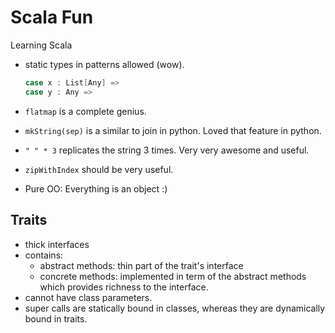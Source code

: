 # Scala Fun

Learning Scala

- static types in patterns allowed (wow).

	```scala
	case x : List[Any] =>
	case y : Any =>
	```

- `flatmap` is a complete genius.

- `mkString(sep)` is a similar to join in python. Loved that feature in python.

- `" " * 3` replicates the string 3 times. Very very awesome and useful.

- `zipWithIndex` should be very useful.

- Pure OO: Everything is an object :)

## Traits
- thick interfaces
- contains:
	- abstract methods: thin part of the trait's interface
	- concrete methods: implemented in term of the abstract methods which provides richness to the interface.
- cannot have class parameters.
- super calls are statically bound in classes, whereas they are dynamically bound in traits.
